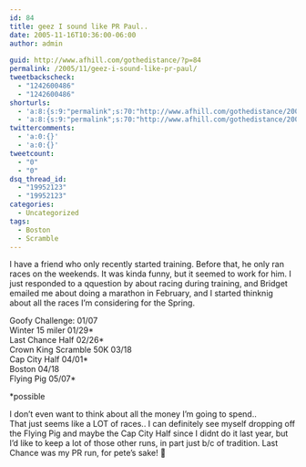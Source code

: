 ```yaml
---
id: 84
title: geez I sound like PR Paul..
date: 2005-11-16T10:36:00-06:00
author: admin
  
guid: http://www.afhill.com/gothedistance/?p=84
permalink: /2005/11/geez-i-sound-like-pr-paul/
tweetbackscheck:
  - "1242600486"
  - "1242600486"
shorturls:
  - 'a:8:{s:9:"permalink";s:70:"http://www.afhill.com/gothedistance/2005/11/geez-i-sound-like-pr-paul/";s:7:"tinyurl";s:25:"http://tinyurl.com/c3oxys";s:4:"isgd";s:17:"http://is.gd/ifMt";s:5:"bitly";s:18:"http://bit.ly/Jq5t";s:4:"trim";s:17:"http://tr.im/ee2q";s:5:"snipr";s:22:"http://snipr.com/b8f2k";s:5:"snurl";s:22:"http://snurl.com/b8f2k";s:7:"snipurl";s:24:"http://snipurl.com/b8f2k";}'
  - 'a:8:{s:9:"permalink";s:70:"http://www.afhill.com/gothedistance/2005/11/geez-i-sound-like-pr-paul/";s:7:"tinyurl";s:25:"http://tinyurl.com/c3oxys";s:4:"isgd";s:17:"http://is.gd/ifMt";s:5:"bitly";s:18:"http://bit.ly/Jq5t";s:4:"trim";s:17:"http://tr.im/ee2q";s:5:"snipr";s:22:"http://snipr.com/b8f2k";s:5:"snurl";s:22:"http://snurl.com/b8f2k";s:7:"snipurl";s:24:"http://snipurl.com/b8f2k";}'
twittercomments:
  - 'a:0:{}'
  - 'a:0:{}'
tweetcount:
  - "0"
  - "0"
dsq_thread_id:
  - "19952123"
  - "19952123"
categories:
  - Uncategorized
tags:
  - Boston
  - Scramble
---
```

I have a friend who only recently started training. Before that, he only ran races on the weekends. It was kinda funny, but it seemed to work for him. I just responded to a qquestion by <lj user="katnyu002"> about racing during training, and Bridget emailed me about doing a marathon in February, and I started thinknig about all the races I&#8217;m considering for the Spring. 

Goofy Challenge: 01/07  
Winter 15 miler 01/29*  
Last Chance Half 02/26*  
Crown King Scramble 50K 03/18  
Cap City Half 04/01*  
Boston 04/18  
Flying Pig 05/07*

*possible

I don&#8217;t even want to think about all the money I&#8217;m going to spend..  
That just seems like a LOT of races.. I can definitely see myself dropping off the Flying Pig and maybe the Cap City Half since I didnt do it last year, but I&#8217;d like to keep a lot of those other runs, in part just b/c of tradition. Last Chance was my PR run, for pete&#8217;s sake! 🙂